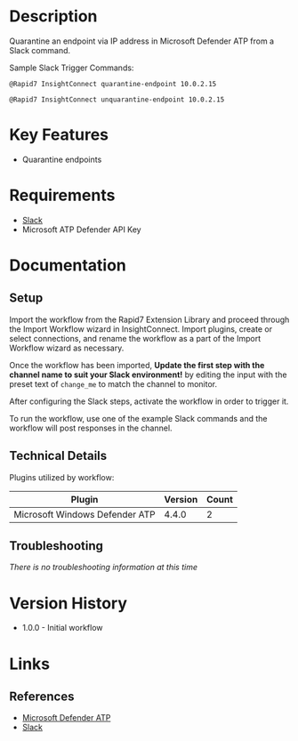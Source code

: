 # Description

Quarantine an endpoint via IP address in Microsoft Defender ATP from a Slack command.

Sample Slack Trigger Commands:

`@Rapid7 InsightConnect quarantine-endpoint 10.0.2.15`

`@Rapid7 InsightConnect unquarantine-endpoint 10.0.2.15`

# Key Features

* Quarantine endpoints

# Requirements

* [Slack](https://insightconnect.help.rapid7.com/docs/configure-slack-for-chatops)
* Microsoft ATP Defender API Key

# Documentation

## Setup

Import the workflow from the Rapid7 Extension Library and proceed through the Import Workflow wizard in InsightConnect. Import plugins, create or select connections, and rename the workflow as a part of the Import Workflow wizard as necessary.

Once the workflow has been imported, **Update the first step with the channel name to suit your Slack environment!** by editing the input with the preset text of `change_me` to match the channel to monitor.

After configuring the Slack steps, activate the workflow in order to trigger it.

To run the workflow, use one of the example Slack commands and the workflow will post responses in the channel. 

## Technical Details

Plugins utilized by workflow:

|Plugin|Version|Count|
|----|----|--------|
|Microsoft Windows Defender ATP|4.4.0|2|

## Troubleshooting

_There is no troubleshooting information at this time_

# Version History

* 1.0.0 - Initial workflow

# Links

## References

* [Microsoft Defender ATP](https://www.microsoft.com/en-us/microsoft-365/windows/microsoft-defender-atp)
* [Slack](https://slack.com)
